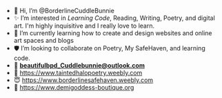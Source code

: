 - 🌺 Hi, I’m @BorderlineCuddleBunnie
- ✨ I’m interested in *Learning Code*, Reading, Writing, Poetry, and digital art. I'm highly inquisitive and I really love to learn. 
- 🎀 I’m currently learning how to create and design websites and online art spaces and blogs 
- 🛡️ I’m looking to collaborate on Poetry, My SafeHaven, and learning code. 
- 💌 **beautifulbpd_Cuddlebunnie@outlook.com**
- 📜 <https://www.taintedhalopoetry.weebly.com>
- 😇 <https://www.borderlinesafehaven.weebly.com>
- 💋 <https://www.demigoddess-boutique.org>

